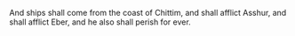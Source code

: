 And ships shall come from the coast of Chittim, and shall afflict Asshur, and shall afflict Eber, and he also shall perish for ever.
